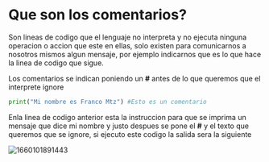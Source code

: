 # Que son los comentarios?

Son lineas de codigo que el lenguaje no interpreta y no ejecuta ninguna operacion o accion que este en ellas, solo existen para comunicarnos a nosotros mismos algun mensaje, por ejemplo indicarnos que es lo que hace la linea de codigo que sigue.

Los comentarios se indican poniendo un **#** antes de lo que queremos que el interprete ignore

```python
print("Mi nombre es Franco Mtz") #Esto es un comentario
```

Enla linea de codigo anterior esta la instruccion para que se imprima un mensaje que dice mi nombre y justo despues se pone el **#** y el texto que queremos que se ignore, si ejecuto este codigo la salida sera la siguiente

![1660101891443](image/README/1660101891443.png)
